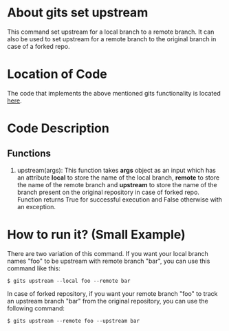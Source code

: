 # About gits set upstream
This command set upstream for a local branch to a remote branch.
It can also be used to set upstream for a remote branch to the original branch in case of a forked repo.

# Location of Code
The code that implements the above mentioned gits functionality is located [here](https://github.com/pvinoda/GITS/blob/master/code/gits_setupstream.py).

# Code Description
## Functions
1. upstream(args):
This function takes **args** object as an input which has an attribute **local** to store the name of the local branch, **remote** to store the name of the remote branch and **upstream** to store the name of the branch present on the original repository in case of forked repo. 
Function returns True for successful execution and False otherwise with an exception.


# How to run it? (Small Example)
There are two variation of this command. If you want your local branch names "foo" to be upstream with remote branch "bar", you can use this command like this:
```
$ gits upstream --local foo --remote bar
```
In case of forked repository, if you want your remote branch "foo" to track an upstream branch "bar" from the original repository, you can use the following command:
```
$ gits upstream --remote foo --upstream bar
```